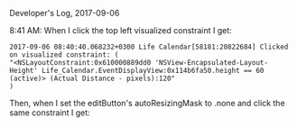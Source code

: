 Developer's Log, 2017-09-06

8:41 AM: When I click the top left visualized constraint I get:

```
2017-09-06 08:40:40.068232+0300 Life Calendar[58181:20822684] Clicked on visualized constraint: (
"<NSLayoutConstraint:0x610000889dd0 'NSView-Encapsulated-Layout-Height' Life_Calendar.EventDisplayView:0x114b6fa50.height == 60   (active)> (Actual Distance - pixels):120"
)
```

Then, when I set the editButton's autoResizingMask to .none and click the same constraint I get:

```

